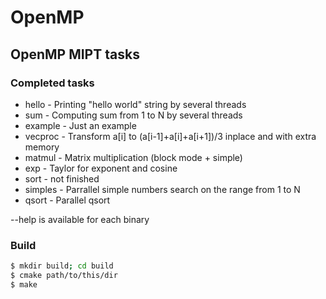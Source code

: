 # OpenMP
## OpenMP MIPT tasks

### Completed tasks
 - hello - Printing "hello world" string by several threads
 - sum - Computing sum from 1 to N by several threads
 - example - Just an example
 - vecproc - Transform a[i] to (a[i-1]+a[i]+a[i+1])/3 inplace and with extra memory
 - matmul - Matrix multiplication (block mode + simple)
 - exp - Taylor for exponent and cosine
 - sort - not finished
 - simples - Parrallel simple numbers search on the range from 1 to N
 - qsort - Parallel qsort

--help is available for each binary


### Build
```bash
$ mkdir build; cd build
$ cmake path/to/this/dir
$ make
```
